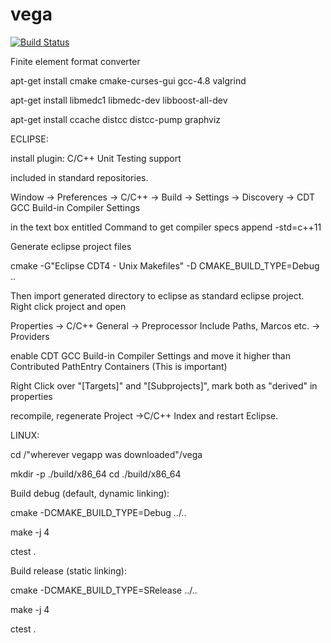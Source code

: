 # vega

[![Build Status](https://travis-ci.org/Alneos/vega.svg?branch=master)](https://travis-ci.org/Alneos/vega)

Finite element format converter

apt-get install cmake cmake-curses-gui gcc-4.8 valgrind

apt-get install libmedc1 libmedc-dev libboost-all-dev 

apt-get install ccache distcc distcc-pump graphviz

ECLIPSE:

install plugin: C/C++ Unit Testing support

included in standard repositories.

Window -> Preferences -> C/C++ -> Build -> Settings -> Discovery -> CDT GCC Build-in Compiler Settings

in the text box entitled Command to get compiler specs append -std=c++11

Generate eclipse project files

cmake -G"Eclipse CDT4 - Unix Makefiles" -D CMAKE_BUILD_TYPE=Debug ..

Then import generated directory to eclipse as standard eclipse project. Right click project and open

Properties -> C/C++ General -> Preprocessor Include Paths, Marcos etc. -> Providers

enable CDT GCC Build-in Compiler Settings and move it higher than Contributed PathEntry Containers (This is important)

Right Click over "[Targets]" and "[Subprojects]", mark both as "derived" in properties 

recompile, regenerate Project ->C/C++ Index and restart Eclipse.

LINUX:

cd /"wherever vegapp was downloaded"/vega

mkdir -p ./build/x86_64
cd ./build/x86_64

Build debug (default, dynamic linking):

cmake -DCMAKE_BUILD_TYPE=Debug  ../..

make -j 4

ctest .

Build release (static linking):

cmake -DCMAKE_BUILD_TYPE=SRelease ../..

make -j 4

ctest .
